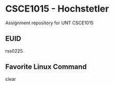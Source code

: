 # CSCE1015 - Hochstetler
Assignment repository for UNT CSCE1015

## EUID
rss0225

## Favorite Linux Command
clear
